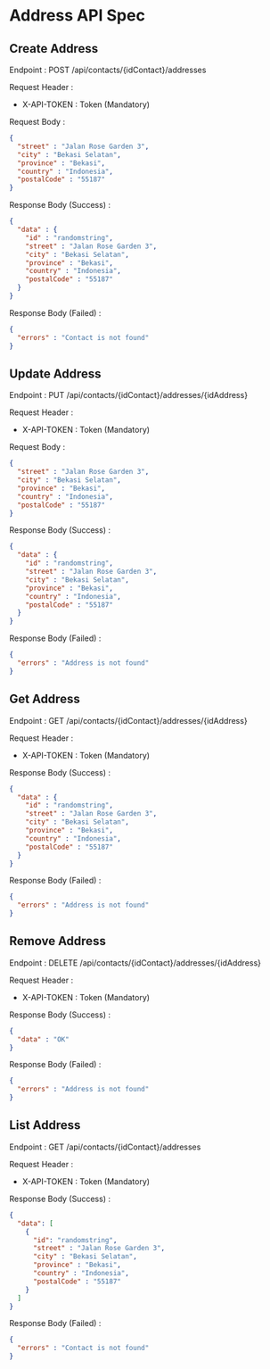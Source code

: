 # Address API Spec

## Create Address

Endpoint : POST /api/contacts/{idContact}/addresses

Request Header :

- X-API-TOKEN : Token (Mandatory)

Request Body :

```json
{
  "street" : "Jalan Rose Garden 3",
  "city" : "Bekasi Selatan",
  "province" : "Bekasi",
  "country" : "Indonesia",
  "postalCode" : "55187"
}
```

Response Body (Success) :

```json
{
  "data" : {
    "id" : "randomstring",
    "street" : "Jalan Rose Garden 3",
    "city" : "Bekasi Selatan",
    "province" : "Bekasi",
    "country" : "Indonesia",
    "postalCode" : "55187"
  }
}
```

Response Body (Failed) :

```json
{
  "errors" : "Contact is not found"
}
```

## Update Address

Endpoint : PUT /api/contacts/{idContact}/addresses/{idAddress}

Request Header :

- X-API-TOKEN : Token (Mandatory)

Request Body :

```json
{
  "street" : "Jalan Rose Garden 3",
  "city" : "Bekasi Selatan",
  "province" : "Bekasi",
  "country" : "Indonesia",
  "postalCode" : "55187"
}
```

Response Body (Success) :

```json
{
  "data" : {
    "id" : "randomstring",
    "street" : "Jalan Rose Garden 3",
    "city" : "Bekasi Selatan",
    "province" : "Bekasi",
    "country" : "Indonesia",
    "postalCode" : "55187"
  }
}
```

Response Body (Failed) :

```json
{
  "errors" : "Address is not found"
}
```

## Get Address

Endpoint : GET /api/contacts/{idContact}/addresses/{idAddress}

Request Header :

- X-API-TOKEN : Token (Mandatory)

Response Body (Success) :

```json
{
  "data" : {
    "id" : "randomstring",
    "street" : "Jalan Rose Garden 3",
    "city" : "Bekasi Selatan",
    "province" : "Bekasi",
    "country" : "Indonesia",
    "postalCode" : "55187"
  }
}
```

Response Body (Failed) :

```json
{
  "errors" : "Address is not found"
}
```

## Remove Address

Endpoint : DELETE /api/contacts/{idContact}/addresses/{idAddress}

Request Header :

- X-API-TOKEN : Token (Mandatory)

Response Body (Success) :

```json
{
  "data" : "OK"
}
```

Response Body (Failed) :

```json
{
  "errors" : "Address is not found"
}
```

## List Address

Endpoint : GET /api/contacts/{idContact}/addresses

Request Header :

- X-API-TOKEN : Token (Mandatory)

Response Body (Success) :

```json
{
  "data": [
    {
      "id": "randomstring",
      "street" : "Jalan Rose Garden 3",
      "city" : "Bekasi Selatan",
      "province" : "Bekasi",
      "country" : "Indonesia",
      "postalCode" : "55187"
    }
  ]
}
```

Response Body (Failed) :

```json
{
  "errors" : "Contact is not found"
}
```